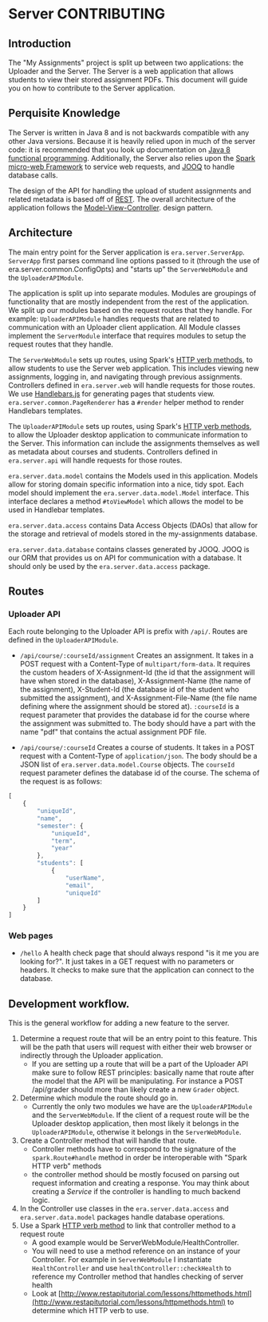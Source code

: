 # Server CONTRIBUTING 
## Introduction

The "My Assignments" project is split up between two applications: the Uploader
and the Server. The Server is a web application that allows students to view 
their stored assignment PDFs. This document will guide you on how to contribute
to the Server application. 

## Perquisite Knowledge

The Server is written in Java 8 and is not backwards compatible with any other 
Java versions. Because it is heavily relied upon in much of the server code: it
is recommended that you look up documentation on
[Java 8 functional programming](https://flyingbytes.github.io/programming/java8/functional/part1/2017/01/23/Java8-Part1.html).
Additionally, the Server also relies upon the 
[Spark micro-web Framework](http://sparkjava.com/) to service web requests, and
[JOOQ](https://www.jooq.org/) to handle database calls.

The design of the API for handling the upload of student assignments and 
related metadata is based off of 
[REST](http://www.restapitutorial.com/lessons/whatisrest.html). The overall 
architecture of the application follows the 
[Model-View-Controller](https://blog.codinghorror.com/understanding-model-view-controller/).
design pattern. 

## Architecture
The main entry point for the Server application is `era.server.ServerApp`. 
`ServerApp` first parses command line options passed to it (through the use of
era.server.common.ConfigOpts) and "starts up" the `ServerWebModule` and 
the `UploaderAPIModule`. 

The application is split up into separate modules. Modules are groupings of 
functionality that are mostly independent from the rest of the application. We 
split up our modules based on the request routes that they handle. For example: 
`UploaderAPIModule` handles requests that are related to communication with an 
Uploader client application. All Module classes implement the `ServerModule` 
interface that requires modules to setup the request routes that they handle. 

The `ServerWebModule` sets up routes, using Spark's 
[HTTP verb methods](http://sparkjava.com/documentation#routes), to allow
students to use the Server web application. This includes viewing new  
assignments, logging in, and navigating through previous assignments. 
Controllers defined in `era.server.web` will handle requests for those routes.
We use [Handlebars.js](http://handlebarsjs.com/) for generating pages that 
students view. `era.server.common.PageRenderer` has a `#render` helper method to 
render Handlebars templates. 

The `UploaderAPIModule` sets up routes, using Spark's 
[HTTP verb methods](http://sparkjava.com/documentation#routes), to allow
the Uploader desktop application to communicate information to the Server. 
This information can include the assignments themselves as well as metadata 
about courses and students. Controllers defined in `era.server.api` will 
handle requests for those routes. 

`era.server.data.model` contains the Models used in this application. Models 
allow for storing domain specific information into a nice, tidy spot. Each 
model should implement the `era.server.data.model.Model` interface. This 
interface declares a method `#toViewModel` which allows the model to be used 
in Handlebar templates. 

`era.server.data.access` contains Data Access Objects (DAOs) that allow for 
the storage and retrieval of models stored in the my-assignments database. 

`era.server.data.database` contains classes generated by JOOQ. JOOQ is our ORM 
that provides us on API for communication with a database. It should only 
be used by the `era.server.data.access` package.   

## Routes

### Uploader API 

Each route belonging to the Uploader API is prefix with `/api/`. Routes are 
defined in the `UploaderAPIModule`. 

* `/api/course/:courseId/assignment` Creates an assignment. It takes in a POST
request with a Content-Type of `multipart/form-data`. It requires the custom 
headers of X-Assignment-Id (the id that the assignment will have when stored in
the database), X-Assignment-Name (the name of the assignment), X-Student-Id 
(the database id of the student who submitted the assignment), and 
X-Assignment-File-Name (the file name defining where the assignment should be 
stored at). `:courseId` is a request parameter that provides the database id 
for the course where the assignment was submitted to. The body should have a 
part with the name "pdf" that contains the actual assignment PDF file. 

* `/api/course/:courseId` Creates a course of students. It takes in a POST 
request with a Content-Type of `application/json`. The body should be a JSON 
list of `era.server.data.model.Course` objects. The `courseId` request 
parameter defines the database id of the course. The schema of the request is 
as follows:
```javascript 
[
    {
        "uniqueId", 
        "name", 
        "semester": {
            "uniqueId",
            "term", 
            "year"
        }, 
        "students": [
            {
                "userName", 
                "email", 
                "uniqueId"
        ]
    }
]
```

### Web pages
* `/hello` A health check page that should always respond "is it me you are 
looking for?". It just takes in a GET request with no parameters or headers. It
checks to make sure that the application can connect to the database.  

## Development workflow. 
This is the general workflow for adding a new feature to the server. 

1. Determine a request route that will be an entry point to this feature. This 
will be the path that users will request with either their web browser or 
indirectly through the Uploader application. 
    * If you are setting up a route that will be a part of the Uploader API 
    make sure to follow REST principles: basically name that route after the 
    model that the API will be manipulating. For instance a POST /api/grader 
    should more than likely create a new `Grader` object. 
2. Determine which module the route should go in. 
    * Currently the only two modules we have are the `UploaderAPIModule` and 
    the `ServerWebModule`. If the client of a request route will be the 
    Uploader desktop application, then most likely it belongs in the 
    `UploaderAPIModule`, otherwise it belongs in the `ServerWebModule`. 
3. Create a Controller method that will handle that route. 
    * Controller methods have to correspond to the signature of the 
    `spark.Route#handle` method in order be interoperable with 
    "Spark HTTP verb" methods 
    * the controller method should be mostly focused on parsing out request 
    information and creating a response. You may think about creating a 
    _Service_ if the controller is handling to much backend logic. 
4. In the Controller use classes in the `era.server.data.access` and 
`era.server.data.model` packages handle database operations. 
5. Use a Spark [HTTP verb method](http://sparkjava.com/documentation#routes) to
link that controller method to a request route
    * A good example would be ServerWebModule/HealthController. 
    * You will need to use a method reference on an instance of your 
    Controller. For example in `ServerWebModule` I instantiate 
    `HealthController` and use `healthController::checkHealth` to reference my 
    Controller method that handles checking of server health  
    * Look at 
    [http://www.restapitutorial.com/lessons/httpmethods.html](http://www.restapitutorial.com/lessons/httpmethods.html)
    to determine which HTTP verb to use. 
    